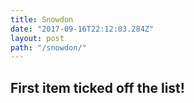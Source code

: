 ```yaml
---
title: Snowdon
date: "2017-09-16T22:12:03.284Z"
layout: post
path: "/snowdon/"
---
```



## First item ticked off the list!
